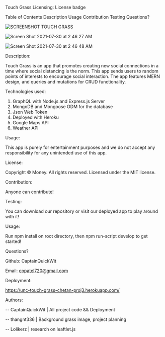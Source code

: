 Touch Grass
Licensing:
License badge

Table of Contents
Description
Usage
Contribution
Testing
Questions?


![SCREENSHOT TOUCH GRASS](https://user-images.githubusercontent.com/73507926/133185402-9cc44fef-8bff-47bf-9a65-6355f812631e.png)

![Screen Shot 2021-07-30 at 2 46 27 AM](https://user-images.githubusercontent.com/73507926/127612364-ffbc724a-b9f2-4ea2-803f-bb2de32f3f58.png)

![Screen Shot 2021-07-30 at 2 46 48 AM](https://user-images.githubusercontent.com/73507926/127612403-21299246-4ade-4872-8be2-0768960d230c.png)

Description:

Touch Grass is an app that promotes creating new social connections in a time where social distancing is the norm. This app sends users to random points of interests to encourage social interaction. The app features MERN design, and queries and mutations for CRUD functionality.

Technologies used:

1) GraphQL with Node.js and Express.js Server
2) MongoDB and Mongoose ODM for the database
3) Json Web Token
4) Deployed with Heroku
5) Google Maps API
6) Weather API

Usage:

This app is purely for entertainment purposes and we do not accept any responsibility for any unintended use of this app.

License:

Copyright © Money. All rights reserved. Licensed under the MIT license.

Contribution:

Anyone can contribute!

Testing:

You can download our repository or visit our deployed app to play around with it!

Usage:

Run npm install on root directory, then npm run-script develop to get started!

Questions?

Github: CaptainQuickWit

Email: cppatel720@gmail.com

Deployment:

https://unc-touch-grass-chetan-proj3.herokuapp.com/

Authors:

  -- CaptainQuickWit | All project code && Deployment
  
  -- thangnt336 | Background grass image, project planning
  
  -- Lolikerz | research on leaftlet.js 
